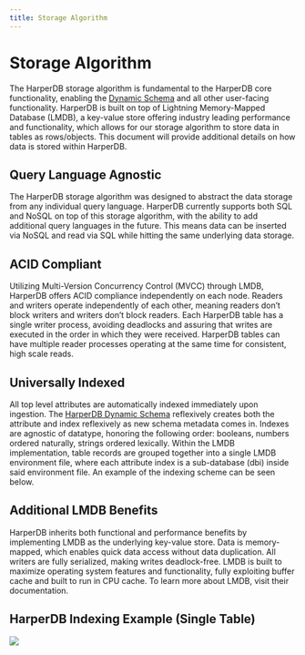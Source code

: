 ```yaml
---
title: Storage Algorithm
---
```


# Storage Algorithm
The HarperDB storage algorithm is fundamental to the HarperDB core functionality, enabling the [Dynamic Schema](./dynamic-schema) and all other user-facing functionality. HarperDB is built on top of Lightning Memory-Mapped Database (LMDB), a key-value store offering industry leading performance and functionality, which allows for our storage algorithm to store data in tables as rows/objects. This document will provide additional details on how data is stored within HarperDB.

## Query Language Agnostic
The HarperDB storage algorithm was designed to abstract the data storage from any individual query language. HarperDB currently supports both SQL and NoSQL on top of this storage algorithm, with the ability to add additional query languages in the future. This means data can be inserted via NoSQL and read via SQL while hitting the same underlying data storage.

## ACID Compliant
Utilizing Multi-Version Concurrency Control (MVCC) through LMDB, HarperDB offers ACID compliance independently on each node. Readers and writers operate independently of each other, meaning readers don’t block writers and writers don’t block readers. Each HarperDB table has a single writer process, avoiding deadlocks and assuring that writes are executed in the order in which they were received. HarperDB tables can have multiple reader processes operating at the same time for consistent, high scale reads.

## Universally Indexed
All top level attributes are automatically indexed immediately upon ingestion. The [HarperDB Dynamic Schema](./dynamic-schema) reflexively creates both the attribute and index reflexively as new schema metadata comes in. Indexes are agnostic of datatype, honoring the following order: booleans, numbers ordered naturally, strings ordered lexically. Within the LMDB implementation, table records are grouped together into a single LMDB environment file, where each attribute index is a sub-database (dbi) inside said environment file. An example of the indexing scheme can be seen below.

## Additional LMDB Benefits
HarperDB inherits both functional and performance benefits by implementing LMDB as the underlying key-value store. Data is memory-mapped, which enables quick data access without data duplication. All writers are fully serialized, making writes deadlock-free. LMDB is built to maximize operating system features and functionality, fully exploiting buffer cache and built to run in CPU cache. To learn more about LMDB, visit their documentation.

## HarperDB Indexing Example (Single Table)

![](/img/v4.1/reference/HarperDB-3.0-Storage-Algorithm.png.webp)